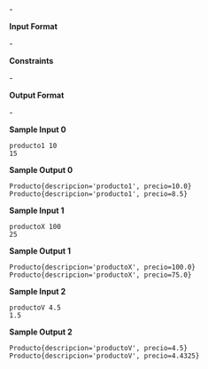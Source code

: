 \-

**Input Format**

\-

**Constraints**

\-

**Output Format**

\-

**Sample Input 0**

    producto1 10
    15

**Sample Output 0**

    Producto{descripcion='producto1', precio=10.0}
    Producto{descripcion='producto1', precio=8.5}

**Sample Input 1**

    productoX 100
    25

**Sample Output 1**

    Producto{descripcion='productoX', precio=100.0}
    Producto{descripcion='productoX', precio=75.0}

**Sample Input 2**

    productoV 4.5
    1.5

**Sample Output 2**

    Producto{descripcion='productoV', precio=4.5}
    Producto{descripcion='productoV', precio=4.4325}
